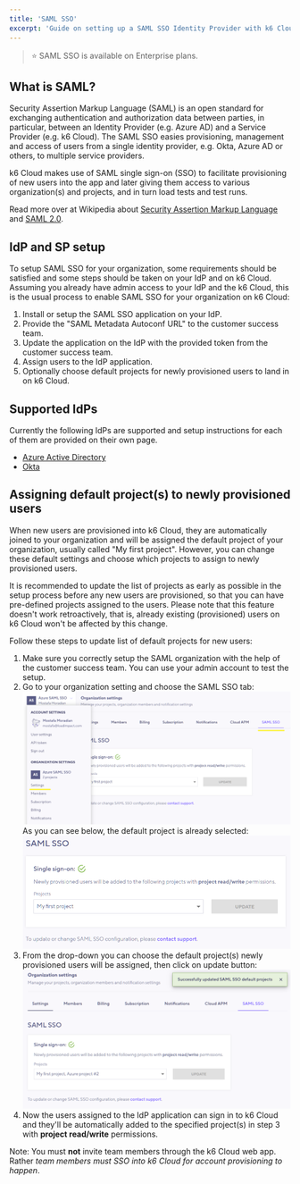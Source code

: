 ```yaml
---
title: 'SAML SSO'
excerpt: 'Guide on setting up a SAML SSO Identity Provider with k6 Cloud'
---
```


> ⭐️ SAML SSO is available on Enterprise plans.

## What is SAML?

Security Assertion Markup Language (SAML) is an open standard for exchanging authentication and authorization data between parties, in particular, between an Identity Provider (e.g. Azure AD) and a Service Provider (e.g. k6 Cloud). The SAML SSO easies provisioning, management and access of users from a single identity provider, e.g. Okta, Azure AD or others, to multiple service providers.

k6 Cloud makes use of SAML single sign-on (SSO) to facilitate provisioning of new users into the app and later giving them access to various organization(s) and projects, and in turn load tests and test runs.

Read more over at Wikipedia about [Security Assertion Markup Language](https://en.wikipedia.org/wiki/Security_Assertion_Markup_Language) and [SAML 2.0](https://en.wikipedia.org/wiki/SAML_2.0).

## IdP and SP setup

To setup SAML SSO for your organization, some requirements should be satisfied and some steps should be taken on your IdP and on k6 Cloud. Assuming you already have admin access to your IdP and the k6 Cloud, this is the usual process to enable SAML SSO for your organization on k6 Cloud:

1. Install or setup the SAML SSO application on your IdP.
2. Provide the "SAML Metadata Autoconf URL" to the customer success team.
3. Update the application on the IdP with the provided token from the customer success team.
4. Assign users to the IdP application.
5. Optionally choose default projects for newly provisioned users to land in on k6 Cloud.

## Supported IdPs

Currently the following IdPs are supported and setup instructions for each of them are provided on their own page.

* [Azure Active Directory](/cloud/project-and-team-management/saml-sso/azure-ad)
* [Okta](/cloud/project-and-team-management/saml-sso/okta)

## Assigning default project(s) to newly provisioned users

When new users are provisioned into k6 Cloud, they are automatically joined to your organization and will be assigned the default project of your organization, usually called "My first project". However, you can change these default settings and choose which projects to assign to newly provisioned users.

It is recommended to update the list of projects as early as possible in the setup process before any new users are provisioned, so that you can have pre-defined projects assigned to the users. Please note that this feature doesn't work retroactively, that is, already existing (provisioned) users on k6 Cloud won't be affected by this change.

Follow these steps to update list of default projects for new users:

1. Make sure you correctly setup the SAML organization with the help of the customer success team. You can use your admin account to test the setup.
2. Go to your organization setting and choose the SAML SSO tab:
![SAML SSO settings](images/04-SAML-SSO/saml-sso-settings.png)
As you can see below, the default project is already selected:
![SAML SSO default project](images/04-SAML-SSO/saml-sso-default-project.png)
3. From the drop-down you can choose the default project(s) newly provisioned users will be assigned, then click on update button:
![SAML SSO update default projects](images/04-SAML-SSO/saml-sso-update-default-project.png)
4. Now the users assigned to the IdP application can sign in to k6 Cloud and they'll be automatically added to the specified project(s) in step 3 with __project read/write__ permissions.

Note: You must __not__ invite team members through the k6 Cloud web app. Rather _team members must SSO into k6 Cloud for account provisioning to happen_.
